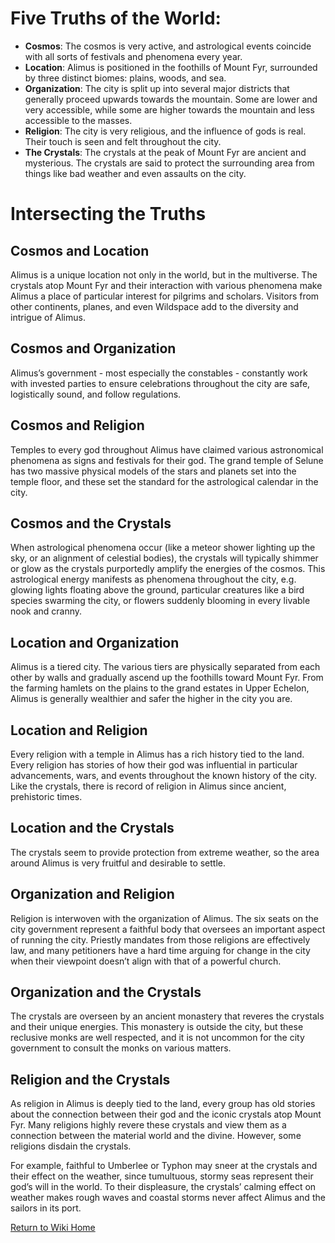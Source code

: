 # Five Truths of the World:

- **Cosmos**: The cosmos is very active, and astrological events coincide with all sorts of festivals and phenomena every year.
- **Location**: Alimus is positioned in the foothills of Mount Fyr, surrounded by three distinct biomes: plains, woods, and sea.
- **Organization**: The city is split up into several major districts that generally proceed upwards towards the mountain. Some are lower and very accessible, while some are higher towards the mountain and less accessible to the masses.
- **Religion**: The city is very religious, and the influence of gods is real. Their touch is seen and felt throughout the city.
- **The Crystals**: The crystals at the peak of Mount Fyr are ancient and mysterious. The crystals are said to protect the surrounding area from things like bad weather and even assaults on the city.

# Intersecting the Truths

## Cosmos and Location

Alimus is a unique location not only in the world, but in the multiverse. The crystals atop Mount Fyr and their interaction with various phenomena make Alimus a place of particular interest for pilgrims and scholars. Visitors from other continents, planes, and even Wildspace add to the diversity and intrigue of Alimus.

## Cosmos and Organization

Alimus’s government - most especially the constables - constantly work with invested parties to ensure celebrations throughout the city are safe, logistically sound, and follow regulations.

## Cosmos and Religion

Temples to every god throughout Alimus have claimed various astronomical phenomena as signs and festivals for their god. The grand temple of Selune has two massive physical models of the stars and planets set into the temple floor, and these set the standard for the astrological calendar in the city.

## Cosmos and the Crystals

When astrological phenomena occur (like a meteor shower lighting up the sky, or an alignment of celestial bodies), the crystals will typically shimmer or glow as the crystals purportedly amplify the energies of the cosmos. This astrological energy manifests as phenomena throughout the city, e.g. glowing lights floating above the ground, particular creatures like a bird species swarming the city, or flowers suddenly blooming in every livable nook and cranny.

## Location and Organization

Alimus is a tiered city. The various tiers are physically separated from each other by walls and gradually ascend up the foothills toward Mount Fyr. From the farming hamlets on the plains to the grand estates in Upper Echelon, Alimus is generally wealthier and safer the higher in the city you are.

## Location and Religion

Every religion with a temple in Alimus has a rich history tied to the land. Every religion has stories of how their god was influential in particular advancements, wars, and events throughout the known history of the city. Like the crystals, there is record of religion in Alimus since ancient, prehistoric times.

## Location and the Crystals

The crystals seem to provide protection from extreme weather, so the area around Alimus is very fruitful and desirable to settle. 

## Organization and Religion

Religion is interwoven with the organization of Alimus. The six seats on the city government represent a faithful body that oversees an important aspect of running the city. Priestly mandates from those religions are effectively law, and many petitioners have a hard time arguing for change in the city when their viewpoint doesn’t align with that of a powerful church.

## Organization and the Crystals

The crystals are overseen by an ancient monastery that reveres the crystals and their unique energies. This monastery is outside the city, but these reclusive monks are well respected, and it is not uncommon for the city government to consult the monks on various matters.

## Religion and the Crystals

As religion in Alimus is deeply tied to the land, every group has old stories about the connection between their god and the iconic crystals atop Mount Fyr. Many religions highly revere these crystals and view them as a connection between the material world and the divine. However, some religions disdain the crystals. 

For example, faithful to Umberlee or Typhon may sneer at the crystals and their effect on the weather, since tumultuous, stormy seas represent their god’s will in the world. To their displeasure, the crystals’ calming effect on weather makes rough waves and coastal storms never affect Alimus and the sailors in its port.

[Return to Wiki Home](https://isaaclepley.github.io/Alimus-Public)